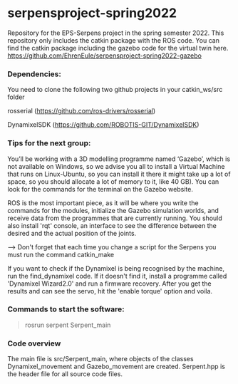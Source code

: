 # serpensproject-spring2022

Repository for the EPS-Serpens project in the spring semester 2022. 
This repository only includes the catkin package with the ROS code.
You can find the catkin package including the gazebo code for the virtual twin here.
https://github.com/EhrenEule/serpensproject-spring2022-gazebo

### Dependencies:

You need to clone the following two github projects in your catkin_ws/src folder 

rosserial (https://github.com/ros-drivers/rosserial) 

DynamixelSDK (https://github.com/ROBOTIS-GIT/DynamixelSDK)


### Tips for the next group:

You’ll be working with a 3D modelling programme named ‘Gazebo’, which is not available on Windows, so we advise you all to install a Virtual Machine that runs on Linux-Ubuntu, so you can install it there it might take up a lot of space, so you should allocate a lot of memory to it, like 40 GB). You can look for the commands for the terminal on the Gazebo website.

ROS is the most important piece, as it will be where you write the commands for the modules, initialize the Gazebo simulation worlds, and receive data from the programmes that are currently running. You should also install 'rqt' console, an interface to see the difference between the desired and the actual position of the joints.


--> Don't forget that each time you change a script for the Serpens you must run the command catkin_make

If you want to check if the Dynamixel is being recognised by the machine, run the find_dynamixel code. If it doesn't find it, install a programme called 'Dynamixel Wizard2.0' and run a firmware recovery. After you get the results and can see the servo, hit the 'enable torque' option and voila.

### Commands to start the software:

> rosrun serpent Serpent_main

### Code overview

The main file is src/Serpent_main, where objects of the classes Dynamixel_movement and Gazebo_movement are created.
Serpent.hpp is the header file for all source code files.
